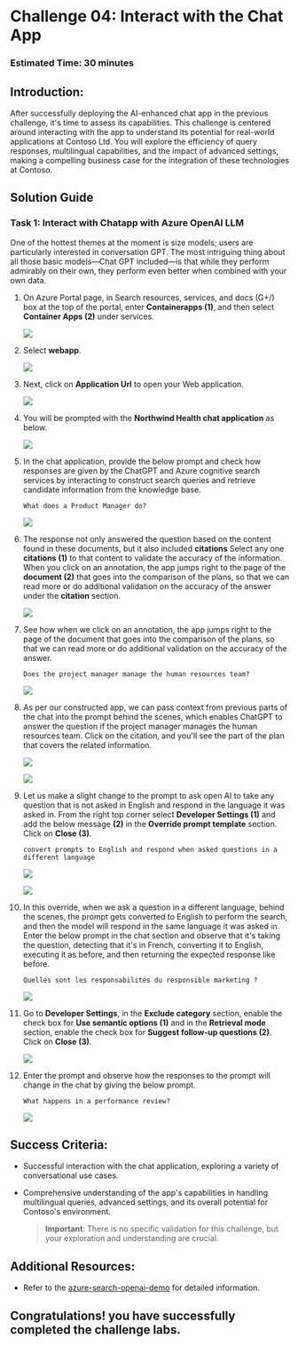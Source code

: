 # Challenge 04: Interact with the Chat App

### Estimated Time: 30 minutes

## Introduction:

After successfully deploying the AI-enhanced chat app in the previous challenge, it's time to assess its capabilities. This challenge is centered around interacting with the app to understand its potential for real-world applications at Contoso Ltd. You will explore the efficiency of query responses, multilingual capabilities, and the impact of advanced settings, making a compelling business case for the integration of these technologies at Contoso.

## Solution Guide

### Task 1: Interact with Chatapp with Azure OpenAI LLM

One of the hottest themes at the moment is size models; users are particularly interested in conversation GPT. The most intriguing thing about all those basic models—Chat GPT included—is that while they perform admirably on their own, they perform even better when combined with your own data.

1. On Azure Portal page, in Search resources, services, and docs (G+/) box at the top of the portal, enter **Containerapps (1)**, and then select **Container Apps (2)** under services.

   ![](../media/activate2.png)

1. Select **webapp**.

   ![](../media/activate3.png)
      
1. Next, click on **Application Url** to open your Web application.

   ![](../media/imag011.png)
   
1. You will be prompted with the **Northwind Health chat application** as below. 

   ![](../media/lab03-04.png)

1. In the chat application, provide the below prompt and check how responses are given by the ChatGPT and Azure cognitive search services by interacting to construct search queries and retrieve candidate information from the knowledge base.

   ```
   What does a Product Manager do?
   ```

   ![](../media/Active-image115.png)

1. The response not only answered the question based on the content found in these documents, but it also included **citations** Select any one **citations (1)** to that content to validate the accuracy of the information. When you click on an annotation, the app jumps right to the page of the **document (2)** that goes into the comparison of the plans, so that we can read more or do additional validation on the accuracy of the answer under the **citation** section. 

   ![](../media/Active-image116.png)

1. See how when we click on an annotation, the app jumps right to the page of the document that goes into the comparison of the plans, so that we can read more or do additional validation on the accuracy of the answer. 

   ```
   Does the project manager manage the human resources team?
   ```
   
   ![](../media/3-6.png)

1. As per our constructed app, we can pass context from previous parts of the chat into the prompt behind the scenes, which enables ChatGPT to answer the question if the project manager manages the human resources team. Click on the citation, and you'll see the part of the plan that covers the related information.

   ![](../media/3-6.1.png)
   
   ![](../media/3-7.png)

1. Let us make a slight change to the prompt to ask open AI to take any question that is not asked in English and respond in the language it was asked in. From the right top corner select **Developer Settings (1)** and add the below message **(2)** in the **Override prompt template** section. Click on **Close (3)**.

      ```
      convert prompts to English and respond when asked questions in a different language
      ```

      ![](../media/activate4.png)
   
      ![](../media/Active-image118.png)

1. In this override, when we ask a question in a different language, behind the scenes, the prompt gets converted to English to perform the search, and then the model will respond in the same language it was asked in. Enter the below prompt in the chat section and observe that it's taking the question, detecting that it's in French, converting it to English, executing it as before, and then returning the expected response like before.

   ```
   Quelles sont les responsabilités du responsible marketing ?
   ```

   ![](../media/3-8.png)

1. Go to **Developer Settings**, in the **Exclude category** section, enable the check box for **Use semantic options (1)** and in the **Retrieval mode** section, enable the check box for **Suggest follow-up questions (2)**. Click on **Close (3)**.

   ![](../media/activate1.png)

1. Enter the prompt and observe how the responses to the prompt will change in the chat by giving the below prompt.

   ```
   What happens in a performance review?
   ```

   ![](../media/3-10.png)

## Success Criteria:
  - Successful interaction with the chat application, exploring a variety of conversational use cases.
  - Comprehensive understanding of the app's capabilities in handling multilingual queries, advanced settings, and its overall potential for Contoso's environment.
     
    > **Important**: There is no specific validation for this challenge, but your exploration and understanding are crucial.


## Additional Resources:

- Refer to the  [azure-search-openai-demo](https://github.com/Azure-Samples/azure-search-openai-demo) for detailed information.

## Congratulations! you have successfully completed the challenge labs.
